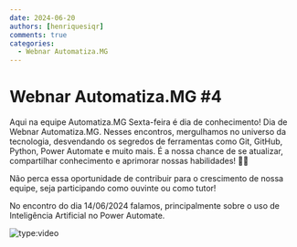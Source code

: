 ```yaml
---
date: 2024-06-20
authors: [henriquesiqr]
comments: true
categories:
  - Webnar Automatiza.MG
---
```


# Webnar Automatiza.MG #4

Aqui na equipe Automatiza.MG Sexta-feira é dia de conhecimento!
Dia de Webnar Automatiza.MG.
Nesses encontros, mergulhamos no universo da tecnologia, desvendando os segredos de ferramentas como Git, GitHub, Python, Power Automate e muito mais.
É a nossa chance de se atualizar, compartilhar conhecimento e aprimorar nossas habilidades! :rocket::rocket:

<!-- more -->

Não perca essa oportunidade de contribuir para o crescimento de nossa equipe, seja participando como ouvinte ou como tutor!

No encontro do dia 14/06/2024 falamos, principalmente sobre o uso de Inteligência Artificial no Power Automate.

![type:video](https://www.youtube.com/embed/mpY_fmW4GZ0)
